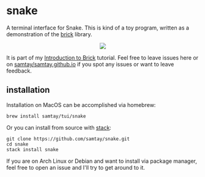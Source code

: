 # snake

A terminal interface for Snake. This is kind of a toy program, written as a demonstration of the
[brick](https://hackage.haskell.org/package/brick-0.18) library.

<p align="center">
  <img src="./docs/img/example.gif"/>
</p>

It is part of my [Introduction to Brick](https://samtay.github.io/posts/introduction-to-brick)
tutorial. Feel free to leave issues here or on
[samtay/samtay.github.io](https://github.com/samtay/samtay.github.io)
if you spot any issues or want to leave feedback.

## installation
Installation on MacOS can be accomplished via homebrew:
```shell
brew install samtay/tui/snake
```
Or you can install from source with [stack](https://docs.haskellstack.org/en/stable/README/#how-to-install):
```shell
git clone https://github.com/samtay/snake.git
cd snake
stack install snake
```
If you are on Arch Linux or Debian and want to install via package manager, feel free to open an issue and I'll try to get around to it.
